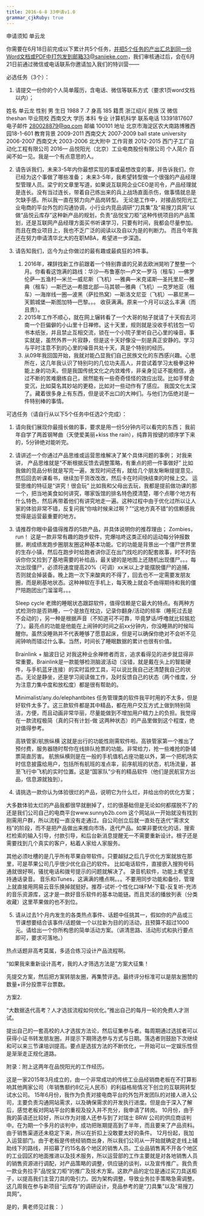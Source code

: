 ```yaml
---
title: 2016-6-8 33申请v1.0
grammar_cjkRuby: true
---
```



申请须知													单云龙

你需要在6月18日前完成以下累计共5个任务，并把5个任务的产出汇总到同一份Word文档或PDF中打包发到邮箱33@sanjieke.com，我们审核通过后，会在6月21日前通过微信或电话联系你邀请加入我们的特训营——

必选任务（3个）：
1. 请提交一份你的个人简单履历，含电话、微信等联系方式（要求1页word文档以内）；

姓名 单云龙 				性别 男
⽣⽇ 1988 7 .7 				⾝⾼ 185
籍贯 浙江绍兴 				民族 汉
微信 theshan 				毕业院校 西南交⼤
学历 本科 					专业 计算机科学
联系电话 13391817607 		电⼦邮件 280028879@qq.com
邮编 100101 				地址 北京市海淀区农⼤南路博雅西园18-1-601
教育背景
 2009-2011 		西南交⼤
 2007-2009 		ball state university
 2006-2007 		西南交⼤
 2003-2006 		北⼤附中
⼯作背景 		2012-2015 西门⼦⼯⼚⾃动化⼯程有限公司
2016— 品悦阳光（北京）⼯业电商股份有限公司
个人简介 百闻不如一见。我是一个有点意思的⼈。

2. 请告诉我们，未来3-5年内你最想实现的事或最想改变的事，并告诉我们，你已经为这个事做了哪些准备；
	未来3-5年，我希望转型做一个很强的产品经理型管理人员。梁宁的文章里写道，如果说互联网企业CEO是司令，产品经理就是连长。没有当过连长，带着自己练出来的兵上战场直面杀伤，做事情就总是欠缺手感。所以我一直在努力向产品岗转型。
	无论是工作中，对接品悦阳光工业电商的平台外包的沟通协调，小行业内竞品调研“刀具集”及“易搜刀具网”以做“品悦云库存”这种新产品的规划，负责“品悦宝刀柜”这种传统项目的产品策划，还是互联网产品经理方面买书听课学习，只要有时间，我都会尽量参加。而且在商业项目上，我也不乏广泛的阅读以及自以为是的判断力。
	而且今年我还在努力申请清华北大的在职MBA，希望进一步深造。

3. 请告知我们，迄今为止你做过的最有趣或最疯狂的3件事。
	1. 2016年，裸辞找新工作前跟着一个特别靠谱的兄弟去欧洲晃哟了整整一个月。你看看这饱满的路线：华沙—布鲁塞尔—卢文—罗马（租车）—佛罗伦萨—五渔村—米兰—威尼斯（飞机）—雅典—米克诺斯—圣托里尼—雅典（租车）—斯巴达—希腊北部—马其顿—雅典（飞机）—克罗地亚（租车）—海岸线一圈—波黑（萨拉热窝）—斯洛文尼亚（飞机）—慕尼黑—天鹅城堡—斯图加特—巴黎。。。
	收获满满。原来一个月可以这么丰满（而且贵）。
	2. 2015年工作不顺心，就在网上辗转看了一个大哥的帖子就请了十天假去河南一个巨偏僻的小山里十日禅修。这十天里，规则就是没收手机钱包一切书本纸张，并且禁止互相交流，锁在一个小院子里听自己心里的噪音。事实就是，虽然外界一片寂静，但是这十天好像没一刻是真正安静的。学习与平时注意不到的心里的噪音共处十天，真是个特别的经历。
	3. 从09年我回国开始，我就对能凸显我们自己民族文化的东西感兴趣。心思所在，这几年我认识了特别叼的几位功夫高人，并尝试着学习太极拳这种能上身的功夫。但是我国传统文化之内敛难传，非亲身见证不能相信，通过不断的苦难磨练自己，居然能有一些奇奇怪怪的效应出现。比如手臂会变沉，比如莫名其妙站的更稳，比如对一些动作有了感应。
	我国文化太深了。藏着很多身上有东西，但是说不出口的大神们。与他们为伍绝对是一件特别棒的事情。

可选任务（请自行从以下5个任务中任选2个完成）：
1. 请向我们展现你最擅长做的事，要求是用一份5分钟内可以看完的东西；
	我前年自学了两首钢琴曲（天使爱美丽+kiss the rain），纯靠背按键的顺序学下来的，5分钟绝对能听完。
	
2. 请讲述一个你通过产品思维或运营思维解决了某个具体问题的事例；
	对我来讲，
产品思维就是“不断根据反馈去调整策略，有重点的把一件事做好”
比如我做的竞品分析就是写完一遍，发现时间还有，就给几个朋友瞅瞅提提意见，然后回去听课看书，继续加干货改改改，然后卡在时间快结束的时候上交。
	运营思维的特征是“讲究！很会玩”
	比如我和父母出去玩，我都是提前做功课的那一个，把当地美食如何讲究，哪家饭馆的排名特色摸清楚，哪个点哪个地方有什么特色，然后再带着他们有讲究地走一遍。这种过程中由于优化过所以让人家的体验非常不错，反复问我“你啥时候来过啊？”“这地方真不错”的信赖感我觉得是运营最重要的地方。

3. 请推荐你眼中最值得推荐的5款产品，并具体说明你的推荐理由；
	Zombies，run！
		这是一款非常有趣的跑步软件，完爆咕咚这类正经的运动每分钟报数据，刷成绩发跑步圈朋友圈这种基本功能。它的功能是背景出一个僵尸世界里的生存小镇，然后在跑步时给跑者讲你正在出门找吃的的配套故事，时不时告诉你你又捡到了基地需要的补给品，最关键的是地图上还随机出现僵尸。。。每次出现僵尸，必须将速度提高20%（可调）xx米以上才能摆脱僵尸的追捕，否则就会掉装备。晚上跑一次下来酸爽的不得了，回去也不一定需要发朋友圈，而是刷基地状态。这种神软在手机上，每天晚上就会不由得期待和我的僵尸陪跑团出门溜溜弯。。。

	Sleep cycle
老牌的睡眠状态跟踪软件，值得信赖是它最大的特点。有两种方式检测你是否熟睡，一个是放在枕边，记录你翻身/活动的频率（睡死过去是不会动的），另一种是根据声音（不知道可不可靠，毕竟梦话/呼噜就比较尴尬了）。最亮点的功能是他能在上闹钟的时间之前xx分钟内，你没睡熟的时候叫醒你。虽然没睡熟并不代表睡够了愿意起床，但是可以确保你绝对不会听不见闹钟响而错过什么事。当然，时间长了睡眠数据的累计也很有价值。

	Brainlink + 脑波日记
对我这种业余禅修者而言，追求看得见的进步就显得非常重要。Brainlink是一款能够检测脑波活动（没错，就是戴在头上的智能硬件，与手机蓝牙连接）的实时监控工具，可以说比我自己还清楚我自己的状态。无论是静坐，还是学习阅读做工作，及时反馈自己的状态（两个维度，分为注意力集中度和放松度）都是很有帮助的。

	Minimalist/any.do/elephantbites
任务管理类的软件我平时用的不太多，但是好软件太多了。这三款软件都是其中精品，都在用户交互方式上做到特别简洁，方便，而且动画非常华丽，尽量能做到不增加用户精力上的负担。我觉得在一款流程极简（真的只有计划-做 这两种状态）的产品里做到这个程度，绝对值得参考。

	高铁管家/航旅纵横
这就是出行的功能性刚需软件啦。高铁管家第一个推出了预付费，服务器随时帮你在线排队抢票的功能。非常给力，抢一些难抢的卧铺票简直厉害。
航旅纵横则是在一般的手机值机占座功能以外，第一个把机场实时信息披露给用户，包括所有航班的准点率，前序航班的状态，机场流量，甚至飞行中飞机的实时位置。这是“国家队”少有的精品软件（他们是民航官方出品，信息源就独到）。

4. 请挑选一款你认为体验很烂的产品，说明它为什么烂，并给出你的优化方案；

大多数体验太烂的产品我都很早就删掉了，烂的很基础但是无论如何都摆脱不了的还是我们公司自己的电商平台www.sunnyb2b.com 这个网站从一开始就没有找到刚需用户群，所以流程一直没有走通过。自公司创立后就一直处在迭代“需求文档”的阶段，而不是把产品做出来推向市场，迭代产品。如果非要优化的话，搜索栏检索的输入引导，付款引导，和后台新消息提醒无一不需要重新设计。根子还是需要找到几个真实的客户，粘着人家给人家服务。

其他必须吐槽的是几乎所有苹果自带软件。只要越狱之后几乎优化方案就放在那里，可是苹果公司几乎很少优化自己的软件。
比如电话软件，直接嵌入搜狗号码通就很好啊，骚扰电话和拨号提示的问题就解决了。
录音机软件，功能上希望支持通话录音。
音乐和iTunes，这满满的槽点啊。。。不要用同步功能和备份，管理上就直接用网易云音乐换掉就挺好。推荐-试听-个性化口味FM-下载-反复听-充沛的音乐资源库，这才是一款好音乐软件的基本功能链。而且灵活的播放列表（分类收藏）这里苹果做的也不到位。

5. 请从过去1个月内发生的各类热点事件、话题中任挑其一，假如你的产品或三节课想要结合该事件/话题做一个以拉新为目的的活动，且预算不超过1000元。请给出一个你所构思的简单活动方案。（讲清思路、活动形式和执行要点即可，要求可落地。）

热点话题非高考莫属，多适合练习设计产品流程啊。

“如果我来重新设计高考，我的人才筛选方法是”方案大征集！

先提交方案，然后把方案转朋友圈，再集赞评选。最终评分标准可以是朋友圈赞的数量+评分投票平台票数。

方案2.

“大数据迭代高考？人才选拔流程如何优化。”推出自己的每月一轮的免费人才测试。

提出自己的一套高校的人才选拔方法论，然后征集参与者。每周期通过选拔者可以获得小证书转发朋友圈，并提示下期筛选参与方式与日期。落选者则鼓励下次继续和可以来三节课培训提高。要点是选拔方法的不断优化，一开始可以一定娱乐性但是渐渐走正规化道路。



附录：附上这两年在品悦阳光的工作经历。

  这是一家2015年3月成立的，由一个非常成功的传统工业品经销商老板在不打算影响其他两家公司（年销售额约8亿元人民币）的利益格局情况下创立的互联网转型试水公司。
  15年6月份，我作为负责对接电商平台的外包开发团队的对接人进入公司，主要负责沟通网站需求，以及确保需求的开发执行进度。但是由于深入了解后，感觉老板对网站平台的重视及投入并不充分，我申请了转岗。
  10月份，由于我的英语还比较好，所以作为对接人还参与到了对瑞士 BRW 公司的供应商谈判中。在为期一个多月的谈判中，成功把账期提高到了半年，而且要来了产品资料。由于销售渠道还未稳定下来，所以在折扣上没敢要太好的条件。
  12月份起，我加入运营部门。由于老板是传统经销商出身，所以我们公司从一开始就确定走线上辅助线下的路线，并招募了约15名各个地区的销售人员。工业品销售离不开各个地区的工业园区的地面推进以及技术服务，所以运营部的工作主要就是对各地销售人员的销售资源进行调配，对产品策略的调整，供应链的谈判，以及宣传推广。我负责一款业务拉手”品悦宝刀柜“的推广及技术方案。这款产品的定位是通过买刀具送柜子，以提高我们主营刀具的吸引力。因为架构调整，导致业务拉手策略急需调整。这几周我在参与新项目“云库存”的调研设计，竞品参考的是“刀具集”以及“易搜刀具网”。

是的，黄老师见过我： ）
